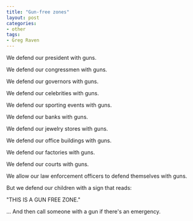 ```yaml
---
title: "Gun-free zones"
layout: post
categories:
- other
tags:
- Greg Raven
---
```


We defend our president with guns.

We defend our congressmen with guns.

We defend our governors with guns.

We defend our celebrities with guns.

We defend our sporting events with guns.

We defend our banks with guns.

We defend our jewelry stores with guns.

We defend our office buildings with guns.

We defend our factories with guns.

We defend our courts with guns.

We allow our law enforcement officers to defend themselves with guns.

But we defend our children with a sign that reads:

"THIS IS A GUN FREE ZONE."

... And then call someone with a gun if there's an emergency.
